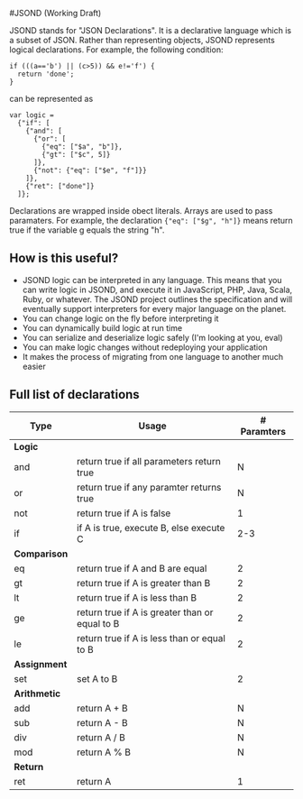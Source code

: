 #JSOND (Working Draft)

JSOND stands for "JSON Declarations".  It is a declarative language which is a subset of JSON.  Rather than representing objects, JSOND represents logical declarations. For example, the following condition:

    if (((a=='b') || (c>5)) && e!='f') {
      return 'done';
    }

can be represented as

    var logic = 
      {"if": [
        {"and": [
          {"or": [
            {"eq": ["$a", "b"]},
            {"gt": ["$c", 5]}
          ]}, 
          {"not": {"eq": ["$e", "f"]}}
        ]},
        {"ret": ["done"]}
      ]};
    
Declarations are wrapped inside obect literals.  Arrays are used to pass paramaters.  For example, the declaration `{"eq": ["$g", "h"]}` means return true if the variable g equals the string "h".  

## How is this useful?

* JSOND logic can be interpreted in any language.  This means that you can write logic in JSOND, and execute it in JavaScript, PHP, Java, Scala, Ruby, or whatever.  The JSOND project outlines the specification and will eventually support interpreters for every major language on the planet.  
* You can change logic on the fly before interpreting it
* You can dynamically build logic at run time
* You can serialize and deserialize logic safely (I'm looking at you, eval)
* You can make logic changes without redeploying your application
* It makes the process of migrating from one language to another much easier

## Full list of declarations

| Type           | Usage                                           | # Paramters |
| ---------------|-------------------------------------------------|-------------|
| **Logic**
| and            | return true if all parameters return true       | N           |
| or             | return true if any paramter returns true        | N           |
| not            | return true if A is false                       | 1           |
| if             | if A is true, execute B, else execute C         | 2-3         |
| **Comparison** 
| eq             | return true if A and B are equal                | 2           |
| gt             | return true if A is greater than B              | 2           |
| lt             | return true if A is less than B                 | 2           |
| ge             | return true if A is greater than or equal to B  | 2           |
| le             | return true if A is less than or equal to B     | 2           |
| **Assignment**     
| set            | set A to B                                      | 2           |
| **Arithmetic**    
| add            | return A + B                                    | N           |
| sub            | return A - B                                    | N           |
| div            | return A / B                                    | N           |
| mod            | return A % B                                    | N           |
| **Return**     
| ret            | return A                                        | 1           |


